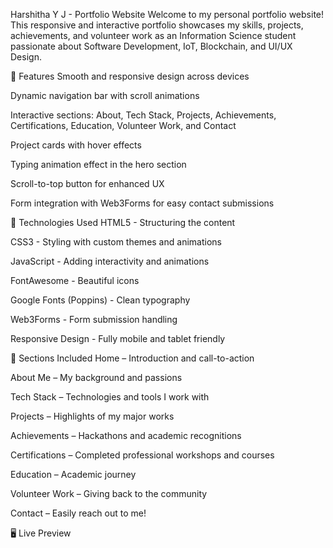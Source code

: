 Harshitha Y J - Portfolio Website
Welcome to my personal portfolio website!
This responsive and interactive portfolio showcases my skills, projects, achievements, and volunteer work as an Information Science student passionate about Software Development, IoT, Blockchain, and UI/UX Design.

🌟 Features
Smooth and responsive design across devices

Dynamic navigation bar with scroll animations

Interactive sections: About, Tech Stack, Projects, Achievements, Certifications, Education, Volunteer Work, and Contact

Project cards with hover effects

Typing animation effect in the hero section

Scroll-to-top button for enhanced UX

Form integration with Web3Forms for easy contact submissions

🚀 Technologies Used
HTML5 - Structuring the content

CSS3 - Styling with custom themes and animations

JavaScript - Adding interactivity and animations

FontAwesome - Beautiful icons

Google Fonts (Poppins) - Clean typography

Web3Forms - Form submission handling

Responsive Design - Fully mobile and tablet friendly

📂 Sections Included
Home – Introduction and call-to-action

About Me – My background and passions

Tech Stack – Technologies and tools I work with

Projects – Highlights of my major works

Achievements – Hackathons and academic recognitions

Certifications – Completed professional workshops and courses

Education – Academic journey

Volunteer Work – Giving back to the community

Contact – Easily reach out to me!

🖥️ Live Preview
